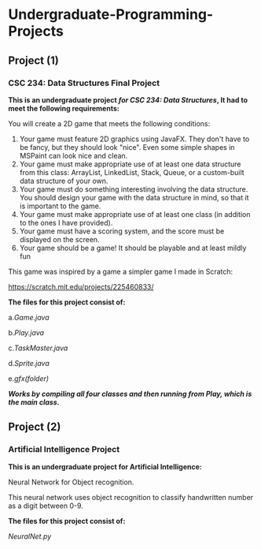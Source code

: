 # Undergraduate-Programming-Projects



## Project (1)

### CSC 234: Data Structures Final Project

**This is an undergraduate project _for CSC 234: Data Structures_, It had to meet the following requirements:**

You will create a 2D game that meets the following conditions:

1. Your game must feature 2D graphics using JavaFX. They don't have to be fancy, but they should look "nice". Even some simple shapes in MSPaint can look nice and clean.
2. Your game must make appropriate use of at least one data structure from this class: ArrayList, LinkedList, Stack, Queue, or a custom-built data structure of your own.
3. Your game must do something interesting involving the data structure. You should design your game with the data structure in mind, so that it is important to the game. 
4. Your game must make appropriate use of at least one class (in addition to the ones I have provided).
5. Your game must have a scoring system, and the score must be displayed on the screen.
6. Your game should be a game! It should be playable and at least mildly fun

This game was inspired by a game a simpler game I made in Scratch:

https://scratch.mit.edu/projects/225460833/

**The files for this project consist of:**

  a.*Game.java*
  
  b.*Play.java*
  
  c.*TaskMaster.java*
  
  d.*Sprite.java*
  
  e.*gfx(folder)*

**_Works by compiling all four classes and then running from Play, which is the main class._**

## Project (2) 

### Artificial Intelligence Project

**This is an undergraduate project for Artificial Intelligence:**

Neural Network for Object recognition.

This neural network uses object recognition to classify handwritten number as a digit between 0-9.

**The files for this project consist of:**

*NeuralNet.py*
